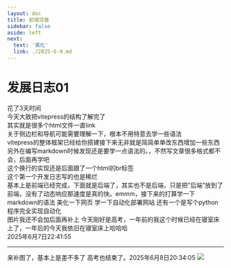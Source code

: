 ```yaml
---
layout: doc
title: 前端完善
sidebar: false
aside: left
next:
  text: '美化'
  link: ./2025-6-9.md
---
```

# 发展日志01
花了3天时间<br>
今天大致把vitepress的结构了解完了<br>
其实就是很多个html文件一直link<br>
关于侧边栏和导航可能需要理解一下，根本不用特意去学一些语法<br>
vitepress的整体框架已经给你搭建接下来无非就是简简单单改东西增加一些东西<br>
另外在编写markdown时候发现还是要学一点语法的。，不然写文章很多格式都不会，后面再学吧<br>
这个换行的实现还是后面跟了一个html的br标签<br>
这个第一个开发日志写的也是稀烂<br>
基本上是前端已经完成，下面就是后端了，其实也不是后端，只是把“后端”放到了前端，没有了动态响应那速度是真的快。emmm，接下来的打算学一下markdown的语法 美化一下网页 学一下自动化部署网站
还有一个是写个python程序完全实现自动化<br>
图片我还不会加后面再补上
今天刚好是高考，一年前的我这个时候已经在寝室床上了，一年后的今天我依旧在寝室床上哈哈哈<br>
2025年6月7日22:41:55

---
来补图了，基本上是差不多了 高考也结束了。2025年6月8日20:34:05
![](/qianduan.png)


